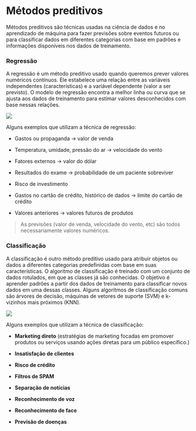 # Métodos preditivos

Métodos preditivos são técnicas usadas na ciência de dados e no aprendizado de máquina para fazer previsões sobre eventos futuros ou para classificar dados em diferentes categorias com base em padrões e informações disponíveis nos dados de treinamento.

### **Regressão** 

A regressão é um método preditivo usado quando queremos prever valores numéricos contínuos. Ele estabelece uma relação entre as variáveis independentes (características) e a variável dependente (valor a ser previsto). O modelo de regressão encontra a melhor linha ou curva que se ajusta aos dados de treinamento para estimar valores desconhecidos com base nessas relações. 

![](representacao-regressao.png)

Alguns exemplos que utilizam a técnica de regressão:

- Gastos ou propaganda ->  valor de venda

- Temperatura, umidade, pressão do ar -> velocidade do vento

- Fatores externos -> valor do dólar

- Resultados do exame -> probabilidade de um paciente sobreviver

- Risco de investimento

- Gastos no cartão de crédito, histórico de dados -> limite do cartão de crédito

- Valores anteriores -> valores futuros de produtos

> As previsões (valor de venda, velocidade do vento, etc) são todos necessariamente valores numéricos.

### **Classificação** 

A classificação é outro método preditivo usado para atribuir objetos ou dados a diferentes categorias predefinidas com base em suas características. O algoritmo de classificação é treinado com um conjunto de dados rotulados, em que as classes já são conhecidas. O objetivo é aprender padrões a partir dos dados de treinamento para classificar novos dados em uma dessas classes. Alguns algoritmos de classificação comuns são árvores de decisão, máquinas de vetores de suporte (SVM) e k-vizinhos mais próximos (KNN).

![](representacao-classificacao.png)

Alguns exemplos que utilizam a técnica de classificação:

- **Marketing direto** (estratégias de marketing focadas em promover produtos ou serviços usando ações diretas para um público específico.)

- **Insatisfação de clientes**

- **Risco de crédito**

- **Filtros de SPAM**

- **Separação de notícias**

- **Reconhecimento de voz**

- **Reconhecimento de face**

- **Previsão de doenças**